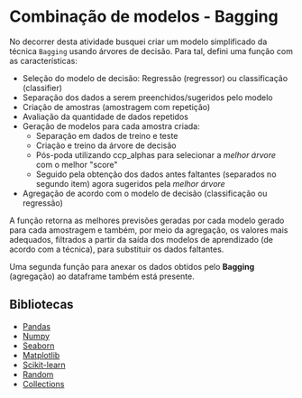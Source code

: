 # Combinação de modelos - Bagging

No decorrer desta atividade busquei criar um modelo simplificado da técnica `Bagging` usando árvores de decisão. Para tal, defini uma função com as características:
- Seleção do modelo de decisão: Regressão (regressor) ou classificação (classifier)
- Separação dos dados a serem preenchidos/sugeridos pelo modelo
- Criação de amostras (amostragem com repetição)
- Avaliação da quantidade de dados repetidos
- Geração de modelos para cada amostra criada:
  - Separação em dados de treino e teste
  - Criação e treino da árvore de decisão
  - Pós-poda utilizando ccp_alphas para selecionar a *melhor árvore* com o melhor "score"
  - Seguido pela obtenção dos dados antes faltantes (separados no segundo item)  agora sugeridos pela *melhor árvore* 
- Agregação de acordo com o modelo de decisão (classificação ou regressão)
  
A função retorna as melhores previsões geradas por cada modelo gerado para cada amostragem e também, por meio da agregação, os valores mais adequados, filtrados a partir da saída dos modelos de aprendizado (de acordo com a técnica), para substituir os dados faltantes.

Uma segunda função para anexar os dados obtidos pelo **Bagging** (agregação) ao dataframe também está presente.


## Bibliotecas
- [Pandas](https://pandas.pydata.org/)
- [Numpy](https://numpy.org/)
- [Seaborn](https://seaborn.pydata.org/)
- [Matplotlib](https://matplotlib.org/)
- [Scikit-learn](https://scikit-learn.org/stable/)
- [Random](https://docs.python.org/pt-br/3.13/library/random.html)
- [Collections](https://docs.python.org/3/library/collections.html)

